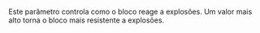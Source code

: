 Este parâmetro controla como o bloco reage a explosões. Um valor mais alto torna o bloco mais resistente a explosões.